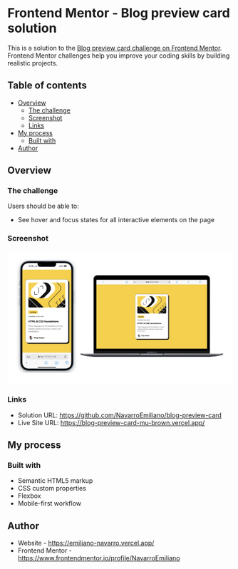 # Frontend Mentor - Blog preview card solution

This is a solution to the [Blog preview card challenge on Frontend Mentor](https://www.frontendmentor.io/challenges/blog-preview-card-ckPaj01IcS). Frontend Mentor challenges help you improve your coding skills by building realistic projects. 

## Table of contents

- [Overview](#overview)
  - [The challenge](#the-challenge)
  - [Screenshot](#screenshot)
  - [Links](#links)
- [My process](#my-process)
  - [Built with](#built-with)
- [Author](#author)


## Overview

### The challenge

Users should be able to:

- See hover and focus states for all interactive elements on the page

### Screenshot

![](./assets/images/screenshot.jpg)



### Links

- Solution URL: https://github.com/NavarroEmiliano/blog-preview-card
- Live Site URL: https://blog-preview-card-mu-brown.vercel.app/

## My process

### Built with

- Semantic HTML5 markup
- CSS custom properties
- Flexbox
- Mobile-first workflow


## Author

- Website - https://emiliano-navarro.vercel.app/
- Frontend Mentor - https://www.frontendmentor.io/profile/NavarroEmiliano


